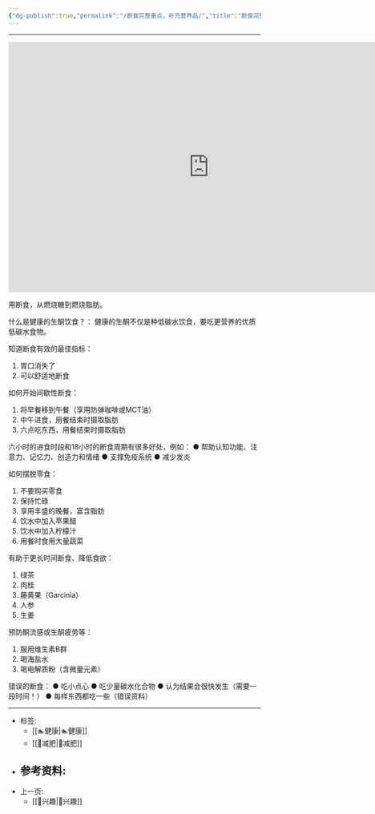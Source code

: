 ```yaml
---
{"dg-publish":true,"permalink":"/断食完整重点，补充营养品/","title":"断食完整重点，补充营养品","tags":["📥"]}
---
```


---
<center>
<iframe width="800" height="500" src="https://www.youtube.com/embed/w-lFTkpDr8g" title="YouTube video player" frameborder="0" allow="accelerometer; autoplay; clipboard-write; encrypted-media; gyroscope; picture-in-picture; web-share" allowfullscreen></iframe>
</center>

用断食，从燃烧糖到燃烧脂肪。

什么是健康的生酮饮食？：
健康的生酮不仅是种低碳水饮食，要吃更营养的优质低碳水食物。

知道断食有效的最佳指标：
1. 胃口消失了
2. 可以舒适地断食

如何开始间歇性断食：
1. 将早餐移到午餐（享用防弹咖啡或MCT油）
2. 中午进食，用餐结束时摄取脂肪
3. 六点吃东西，用餐结束时摄取脂肪

六小时的进食时段和18小时的断食周期有很多好处，例如：
● 帮助认知功能、注意力、记忆力、创造力和情绪
● 支撑免疫系统
● 减少发炎


如何摆脱零食：
1. 不要购买零食
2. 保持忙碌
3. 享用丰盛的晚餐，富含脂肪
4. 饮水中加入苹果醋
5. 饮水中加入柠檬汁
6. 用餐时食用大量蔬菜

有助于更长时间断食、降低食欲：
1. 绿茶
2. 肉桂
3. 藤黄果（Garcinia）
4. 人参
5. 生姜

预防酮流感或生酮疲劳等：
1. 服用维生素B群
2. 喝海盐水
3. 喝电解质粉（含微量元素）

错误的断食：
● 吃小点心
● 吃少量碳水化合物
● 认为结果会很快发生（需要一段时间！）
● 每样东西都吃一些（错误资料）

---

- 标签: 
	-  [[🏊健康\|🏊健康]]
	- [[🏃减肥\|🏃减肥]]
- 参考资料:
	-  
- 上一页:
	- [[🦦兴趣\|🦦兴趣]]